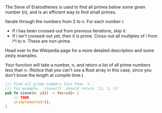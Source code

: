 The Sieve of Eratosthenes is used to find all primes below some given number (n), and is an efficient way to find small primes.

Iterate through the numbers from 2 to n. For each number i:

  - If i has been crossed-out from previous iterations, skip it.
  - If i isn't crossed-out yet, then it is prime. Cross-out all multiples of i from i*i to n. These are non-prime.

Head over to the Wikipedia page for a more detailed description and some zesty examples.

Your function will take a number, n, and return a list of all prime numbers less than n. (Notice that you can't use a Rust array in this case, since you don't know the length at compile time.)

```rust
/// Find all prime numbers less than `n`.
/// For example, `sieve(7)` should return `[2, 3, 5]`
pub fn sieve(n: u32) -> Vec<u32> {
    // TODO
    unimplemented!();
}
```
